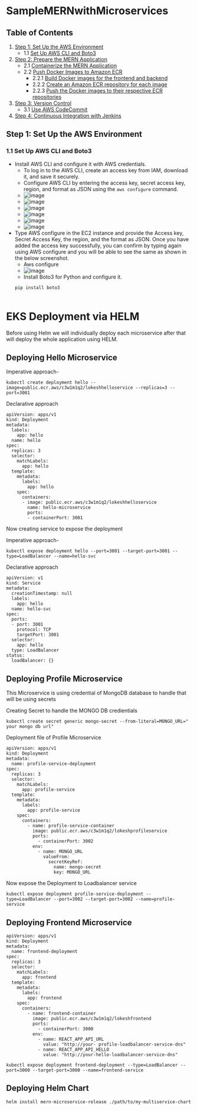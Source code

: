 # SampleMERNwithMicroservices

## Table of Contents
1. [Step 1: Set Up the AWS Environment](#step-1-set-up-the-aws-environment)
   - 1.1 [Set Up AWS CLI and Boto3](#11-set-up-aws-cli-and-boto3)
2. [Step 2: Prepare the MERN Application](#step-2-prepare-the-mern-application)
   - 2.1 [Containerize the MERN Application](#21-containerize-the-mern-application)
   - 2.2 [Push Docker Images to Amazon ECR](#22-push-docker-images-to-amazon-ecr)
      - 2.2.1 [Build Docker images for the frontend and backend](#221-build-docker-images-for-the-frontend-and-backend)
      - 2.2.2 [Create an Amazon ECR repository for each image](#222-create-an-amazon-ecr-repository-for-each-image)
      - 2.2.3 [Push the Docker images to their respective ECR repositories](#223-push-the-docker-images-to-their-respective-ecr-repositories)
3. [Step 3: Version Control](#step-3-version-control)
   - 3.1 [Use AWS CodeCommit](#31-use-aws-codecommit)
4. [Step 4: Continuous Integration with Jenkins](#step-4-continuous-integration-with-jenkins)

## Step 1: Set Up the AWS Environment

### 1.1 Set Up AWS CLI and Boto3
- Install AWS CLI and configure it with AWS credentials.
  - To log in to the AWS CLI, create an access key from IAM, download it, and save it securely.
  - Configure AWS CLI by entering the access key, secret access key, region, and format as JSON using the `aws configure` command.
  - ![image](https://github.com/sayanalokesh/SampleMERNwithMicroservices/assets/105637305/19ab7c3a-cd7f-4a13-9692-3316b2bcd3f2)
  - ![image](https://github.com/sayanalokesh/SampleMERNwithMicroservices/assets/105637305/04e0bcb3-269a-4dbf-b6dc-285a692cb2c0)
  - ![image](https://github.com/sayanalokesh/SampleMERNwithMicroservices/assets/105637305/d760b6e6-d9b9-4c54-8430-ccfa31892ef3)
  - ![image](https://github.com/sayanalokesh/SampleMERNwithMicroservices/assets/105637305/8d48858a-0b15-4ccd-85ac-e6968fea14aa)
  - ![image](https://github.com/sayanalokesh/SampleMERNwithMicroservices/assets/105637305/04f8bbd5-d85b-4b7d-9464-ac808a7e78f6)
  - ![image](https://github.com/sayanalokesh/SampleMERNwithMicroservices/assets/105637305/08db6623-20ff-4573-986b-2ffc85baa85c)
- Type AWS configure in the EC2 instance and provide the Access key, Secret Access Key, the region, and the format as JSON. Once you have added the access key successfully, you can confirm by typing again using AWS configure and you will be able to see the same as shown in the below screenshot.
  -	Aws configure
  -	![image](https://github.com/sayanalokesh/SampleMERNwithMicroservices/assets/105637305/f99f3833-bb04-45dd-a74a-4824c2d476f5)
  -	Install Boto3 for Python and configure it.
  ```bash
  pip install boto3

  

# EKS Deployment via HELM

Before using Helm we will individually deploy each microservice after that will deploy the whole application using HELM.

## Deploying Hello Microservice

Imperative approach-
```
kubectl create deployment hello --image=public.ecr.aws/c3w1m1q2/lokeshhelloservice --replicas=3 --port=3001
```
Declarative approach
```
apiVersion: apps/v1
kind: Deployment
metadata:
  labels:
    app: hello
  name: hello
spec:
  replicas: 3
  selector:
    matchLabels:
      app: hello
  template:
    metadata:
      labels:
        app: hello
    spec:
      containers:
      - image: public.ecr.aws/c3w1m1q2/lokeshhelloservice
        name: hello-microservice
        ports:
        - containerPort: 3001
```
Now creating service to expose the deployment

Imperative approach-
```
kubectl expose deployment hello --port=3001 --target-port=3001 --type=LoadBalancer --name=hello-svc
```
Declarative approach
```
apiVersion: v1
kind: Service
metadata:
  creationTimestamp: null
  labels:
    app: hello
  name: hello-svc
spec:
  ports:
  - port: 3001
    protocol: TCP
    targetPort: 3001
  selector:
    app: hello
  type: LoadBalancer
status:
  loadBalancer: {}
```

## Deploying Profile Microservice

This Microservice is using credential of MongoDB database to handle that will be using secrets

Creating Secret to handle the MONGO DB credientials
```
kubectl create secret generic mongo-secret --from-literal=MONGO_URL=" your mongo db url"
```
Deployment file of Profile Microservice
```
apiVersion: apps/v1
kind: Deployment
metadata:
  name: profile-service-deployment
spec:
  replicas: 3
  selector:
    matchLabels:
      app: profile-service
  template:
    metadata:
      labels:
        app: profile-service
    spec:
      containers:
        - name: profile-service-container
          image: public.ecr.aws/c3w1m1q2/lokeshprofileservice
          ports:
            - containerPort: 3002
          env:
            - name: MONGO_URL
              valueFrom:
                secretKeyRef:
                  name: mongo-secret
                  key: MONGO_URL
```
Now expose the Deployment to Loadbalancer service
```
kubectl expose deployment profile-service-deployment --type=LoadBalancer --port=3002 --target-port=3002 --name=profile-service
```

## Deploying Frontend Microservice

```
apiVersion: apps/v1
kind: Deployment
metadata:
  name: frontend-deployment
spec:
  replicas: 3
  selector:
    matchLabels:
      app: frontend
  template:
    metadata:
      labels:
        app: frontend
    spec:
      containers:
        - name: frontend-container
          image: public.ecr.aws/c3w1m1q2/lokeshfrontend
          ports:
            - containerPort: 3000  
          env:
            - name: REACT_APP_API_URL
              value: "http://your- profile-loadbalancer-service-dns"
            - name: REACT_APP_API_HELLO
              value: "http://your-hello-loadbalancer-service-dns"
```

```
kubectl expose deployment frontend-deployment --type=LoadBalancer --port=3000 --target-port=3000 --name=frontend-service
```


## Deploying Helm Chart

```
helm install mern-microservice-release ./path/to/my-multiservice-chart
```
